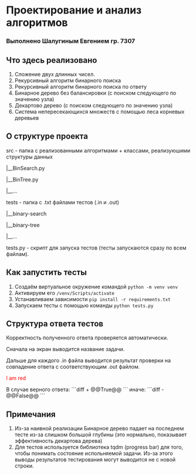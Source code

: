 # Проектирование и анализ алгоритмов
### Выполнено Шалугиным Евгением гр. 7307

## Что здесь реализовано
1. Сложение двух длинных чисел.
2. Рекурсивный алгоритм бинарного поиска
3. Рекурсивный алгоритм бинарного поиска по ответу
4. Бинарное дерево без балансировки (с поиском следующего по значению узла)
5. Декартово дерево (с поиском следующего по значению узла)
6. Система непересекающихся множеств с помощью леса корневых деревьев

## О структуре проекта
src - папка с реализованными алгоритмами + классами, реализуюшими структуры данных

|__BinSearch.py

|__BinTree.py

|__...


tests - папка с .txt файлами тестов (.in и .out)

|__binary-search

|__binary-tree

|__...


tests.py - скрипт для запуска тестов (тесты запускаются сразу по всем файлам).

## Как запустить тесты 
1. Создаём виртуальное окружение командой `python -m venv venv`
2. Активируем его `/venv/Scripts/activate`
3. Устанавливаем зависимости `pip install -r requirements.txt`
4. Запускаем тесты с помощью команды `python tests.py`

## Структура ответа тестов
Корректность полученного ответа проверяется автоматически.

Сначала на экран выводится название задачи.

Дальше для каждого .in файла выводится результат проверки на совпадение ответа с соответствующим .out файлом.
<p style="color:red;">I am red</p>
В случае верного ответа:
```diff
+ @@True@@ 
```
иначе:
```diff
- @@False@@ 
```

## Примечания
1. Из-за наивной реализации Бинарное дерево падает на последнем тесте из-за слишком большой глубины (это нормально, показывает эффективность декартова дерева)
2. Для тестов используется библиотека tqdm (progress bar) для того, чтобы понимать состояние испольняемой задачи. Из-за этого выводы результатов тестирования могут выводится не с новой строки.
